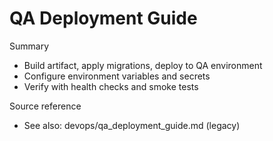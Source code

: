 # QA Deployment Guide

Summary
- Build artifact, apply migrations, deploy to QA environment
- Configure environment variables and secrets
- Verify with health checks and smoke tests

Source reference
- See also: devops/qa_deployment_guide.md (legacy)
